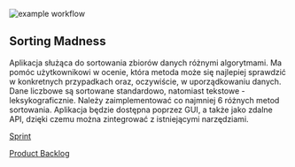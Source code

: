 ![example workflow](https://github.com/filipciesielski7/Sorting-Madness/actions/workflows/ci.yml/badge.svg)

## Sorting Madness

Aplikacja służąca do sortowania zbiorów danych różnymi algorytmami. Ma pomóc użytkownikowi w ocenie, która metoda może się najlepiej sprawdzić w konkretnych przypadkach oraz, oczywiście, w uporządkowaniu danych. Dane liczbowe są sortowane standardowo, natomiast tekstowe - leksykograficznie. Należy zaimplementować co najmniej 6 różnych metod sortowania. Aplikacja będzie dostępna poprzez GUI, a także jako zdalne API, dzięki czemu można zintegrować z istniejącymi narzędziami.

[Sprint](https://docs.google.com/spreadsheets/d/e/2PACX-1vTn6j3M8pmGEzrsQk8mXse7lVHUdhYWkfxbkQiYI23rBtwM4N3bWw0qtupW-gesfCkcYasnZ-eEXl-F/pubhtml)

[Product Backlog](https://docs.google.com/spreadsheets/d/1MwBEK283qNdv1wkT7OfIPgs4_kbdy4gXljwIPXqAN7Y/edit#gid=1176682582)
